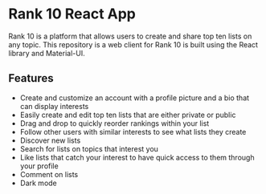 # Rank 10 React App
Rank 10 is a platform that allows users to create and share top ten lists on any topic. This repository is a web client for Rank 10 is built using the React library and Material-UI.

## Features
- Create and customize an account with a profile picture and a bio that can display interests
- Easily create and edit top ten lists that are either private or public
- Drag and drop to quickly reorder rankings within your list
- Follow other users with similar interests to see what lists they create
- Discover new lists
- Search for lists on topics that interest you
- Like lists that catch your interest to have quick access to them through your profile
- Comment on lists
- Dark mode
